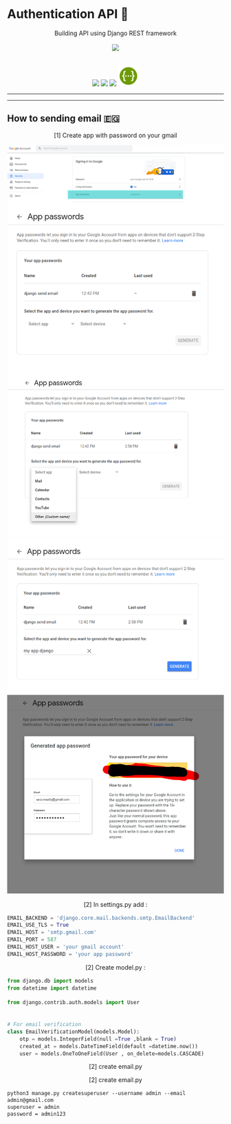 # Authentication API :rocket: 
<p align="center">
  Building API using Django REST framework
  <br />
  <br />
  <code><img height="66" src="https://ksr-ugc.imgix.net/assets/011/705/984/4ea78430d3ad7dc88106a7b973248ba7_original.jpg?ixlib=rb-4.0.2&crop=faces&w=1552&h=873&fit=crop&v=1463687041&auto=format&frame=1&q=92&s=16f9ae9168eecef976e5a19887afb152" /></code>
  <br />
  <br />
</p>

<p align="center">
  <code><img height="48" src="https://img.icons8.com/nolan/64/python.png" /></code>
  <code><img height="48" src="https://img.icons8.com/color/48/000000/django.png" /></code>
  <code><img height="48" src="https://img.icons8.com/dusk/50/000000/api.png" /></code>
  <code><img height="48" src="./pic/Swagger-logo.png" /></code>

</p>

</p>

------
------
## How to sending email :egypt:

<p align="center"> [1] Create app with password on your gmail </p>
<p align="center">
  <code><img src="./pic/1.png" /></code>
  <code><img src="./pic/2.png" /></code>
  <code><img src="./pic/3.png" /></code>
  <code><img src="./pic/4.png" /></code>
  <code><img src="./pic/5.png" /></code>
</p>

<p align="center"> [2] In settings.py add : </p>

```python
EMAIL_BACKEND = 'django.core.mail.backends.smtp.EmailBackend'
EMAIL_USE_TLS = True
EMAIL_HOST = 'smtp.gmail.com'
EMAIL_PORT = 587
EMAIL_HOST_USER = 'your gmail account'
EMAIL_HOST_PASSWORD = 'your app password'
```
<p align="center"> [2] Create model.py : </p>

```python
from django.db import models
from datetime import datetime

from django.contrib.auth.models import User 


# For email verification 
class EmailVerificationModel(models.Model):
    otp = models.IntegerField(null =True ,blank = True)
    created_at = models.DateTimeField(default =datetime.now())
    user = models.OneToOneField(User , on_delete=models.CASCADE)
```

<p align="center"> [2] create email.py </p>
<p align="center"> [2] create email.py </p>


``` 
python3 manage.py createsuperuser --username admin --email admin@gmail.com
superuser = admin
password = admin123
```

